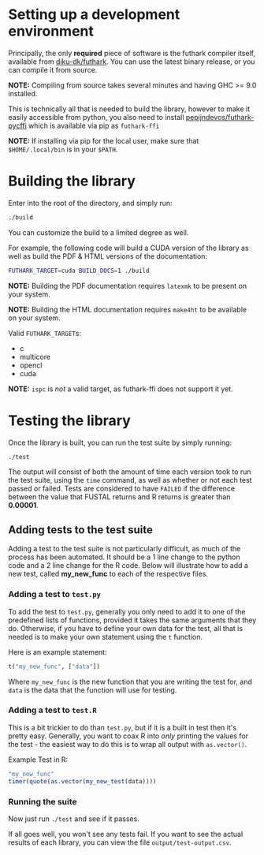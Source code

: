 # Setting up a development environment

Principally, the only **required** piece of software
is the futhark compiler itself, available from
[diku-dk/futhark](https://github.com/diku-dk/futhark).
You can use the latest binary release, or you can compile
it from source.

**NOTE:** Compiling from source takes several minutes and having
GHC >= 9.0 installed.

This is technically all that is needed to build the library, however
to make it easily accessible from python, you also need to install
[pepijndevos/futhark-pycffi](https://github.com/pepijndevos/futhark-pycffi)
which is available via pip as `futhark-ffi`

**NOTE:** If installing via pip for the local user, make sure that `$HOME/.local/bin`
is in your `$PATH`.

# Building the library

Enter into the root of the directory, and simply run:

```sh
./build
```

You can customize the build to a limited degree as well.

For example, the following code will build a CUDA version of the
library as well as build the PDF & HTML versions of the documentation:

```sh
FUTHARK_TARGET=cuda BUILD_DOCS=1 ./build
```

**NOTE:** Building the PDF documentation requires `latexmk` to be present on your system.

**NOTE:** Building the HTML documentation requires `make4ht` to be available on your system.

Valid `FUTHARK_TARGET`s:

* c
* multicore
* opencl
* cuda

**NOTE:** `ispc` is *not* a valid target, as futhark-ffi does not support it yet.

# Testing the library

Once the library is built, you can run the test suite by simply running:

```
./test
```

The output will consist of both the amount of time each version took to run the test
suite, using the `time` command, as well as whether or not each test passed or failed.
Tests are considered to have `FAILED` if the difference between the value that FUSTAL
returns and R returns is greater than **0.00001**.

## Adding tests to the test suite

Adding a test to the test suite is not particularly difficult, as much of the
process has been automated. It should be a 1 line change to the python code
and a 2 line change for the R code. Below will illustrate how to add a new
test, called **my_new_func** to each of the respective files.

### Adding a test to `test.py`

To add the test to `test.py`, generally you only need to add it to one of the
predefined lists of functions, provided it takes the same arguments that they
do. Otherwise, if you have to define your own data for the test, all that is
needed is to make your own statement using the `t` function.

Here is an example statement:
```python
t("my_new_func", ["data"])
```

Where `my_new_func` is the new function that you are writing the test for,
and `data` is the data that the function will use for testing.

### Adding a test to `test.R`

This is a bit trickier to do than `test.py`, but if it is a built in
test then it's pretty easy. Generally, you want to coax R into *only* printing
the values for the test - the easiest way to do this is to wrap all output
with `as.vector()`.

Example Test in R:
```R
"my_new_func"
timer(quote(as.vector(my_new_test(data))))
```

### Running the suite

Now just run `./test` and see if it passes.

If all goes well, you won't see any tests fail. If you want to see the actual
results of each library, you can view the file `output/test-output.csv`.
